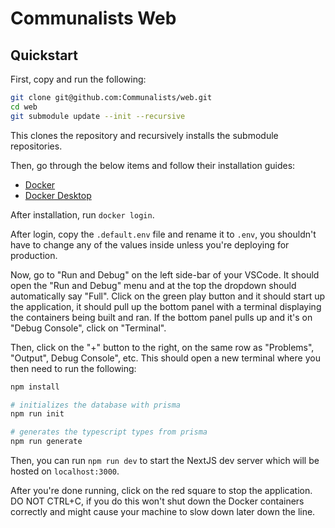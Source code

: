 # Communalists Web

## Quickstart

First, copy and run the following:

```sh
git clone git@github.com:Communalists/web.git
cd web
git submodule update --init --recursive
```

This clones the repository and recursively installs the submodule repositories.

Then, go through the below items and follow their installation guides:

- [Docker](https://docs.docker.com/engine/install/)
- [Docker Desktop](https://docs.docker.com/desktop/)

After installation, run `docker login`.

After login, copy the `.default.env` file and rename it to `.env`, you shouldn't have to change any of the values inside unless you're deploying for production.

Now, go to "Run and Debug" on the left side-bar of your VSCode. It should open the "Run and Debug" menu and at the top the dropdown should automatically say "Full". Click on the green play button and it should start up the application, it should pull up the bottom panel with a terminal displaying the containers being built and ran. If the bottom panel pulls up and it's on "Debug Console", click on "Terminal".

Then, click on the "+" button to the right, on the same row as "Problems", "Output", Debug Console", etc. This should open a new terminal where you then need to run the following:

```sh
npm install

# initializes the database with prisma
npm run init

# generates the typescript types from prisma
npm run generate
```

Then, you can run `npm run dev` to start the NextJS dev server which will be hosted on `localhost:3000`.

After you're done running, click on the red square to stop the application. DO NOT CTRL+C, if you do this won't shut down the Docker containers correctly and might cause your machine to slow down later down the line.
